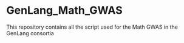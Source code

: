 # GenLang_Math_GWAS
This repository contains all the script used for the Math GWAS in the GenLang consortia
